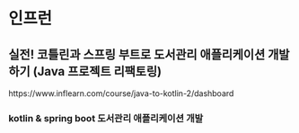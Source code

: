 # 인프런

## 실전! 코틀린과 스프링 부트로 도서관리 애플리케이션 개발하기 (Java 프로젝트 리팩토링)
<link>https://www.inflearn.com/course/java-to-kotlin-2/dashboard

### kotlin & spring boot 도서관리 애플리케이션 개발 
 
